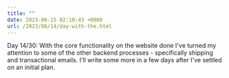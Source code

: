```yaml
---
title: ""
date: 2023-06-15 02:10:43 +0000
url: /2023/06/14/day-with-the.html
---
```

Day 14/30: With the core functionality on the website done I've turned my attention to some of the other backend processes - specifically shipping and transactional emails. I'll write some more in a few days after I've settled on an initial plan.